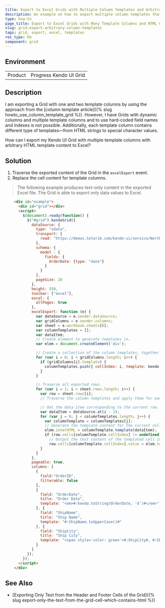 ```yaml
---
title: Export to Excel Grids with Multiple Column Templates and Arbitrary Template Content
description: An example on how to export multiple column templates that might contain additional HTML.
type: how-to
page_title: Export to Excel Grids with Many Template Columns and HTML Content in Their Templates | Kendo UI Grid
slug: grid-export-arbitrary-column-templates
tags: grid, export, excel, templates
res_type: kb
component: grid
---
```


## Environment

<table>
 <tr>
  <td>Product</td>
  <td>Progress Kendo UI Grid</td>
 </tr>
</table>

## Description

I am exporting a Grid with one and two template columns by using the approach from the [column template article]({% slug howto_use_column_template_grid %}). However, I have Grids with dynamic columns and multiple template columns and to use hard-coded field names and indexes is not possible. Additionally, each template column contains different type of templates&mdash;from HTML strings to special character values.

How can I export my Kendo UI Grid with multiple template columns with arbitrary HTML template content to Excel?

## Solution

1. Traverse the exported content of the Grid in the `excelExport` event.
1. Replace the cell content for template columns.

> The following example produces text-only content in the exported Excel file. The Grid is able to export only data values to Excel.

```html
    <div id="example">
      <div id="grid"></div>
      <script>
        $(document).ready(function() {
          $("#grid").kendoGrid({
            dataSource: {
              type: "odata",
              transport: {
                read: "https://demos.telerik.com/kendo-ui/service/Northwind.svc/Orders"
              },
              schema: {
                model : {
                  fields: {
                    OrderDate: {type: "date"}
                  }
                }
              },
              pageSize: 20
            },
            height: 550,
            toolbar: ["excel"],
            excel: {
              allPages: true
            },
            excelExport: function (e) {
              var dataSource = e.sender.dataSource;
              var gridColumns = e.sender.columns;
              var sheet = e.workbook.sheets[0];
              var columnTemplates = [];
              var dataItem;
              // Create element to generate templates in.
              var elem = document.createElement('div');

              // Create a collection of the column templates, together with the current column index
              for (var i = 0; i < gridColumns.length; i++) {
                if (gridColumns[i].template) {
                  columnTemplates.push({ cellIndex: i, template: kendo.template(gridColumns[i].template) });
                }
              }

              // Traverse all exported rows.
              for (var i = 1; i < sheet.rows.length; i++) {
                var row = sheet.rows[i];
                // Traverse the column templates and apply them for each row at the stored column position.

                // Get the data item corresponding to the current row.
                var dataItem = dataSource.at(i - 1);
                for (var j = 0; j < columnTemplates.length; j++) {
                  var columnTemplate = columnTemplates[j];
                  // Generate the template content for the current cell.
                  elem.innerHTML = columnTemplate.template(dataItem);
                  if (row.cells[columnTemplate.cellIndex] != undefined)
                    // Output the text content of the templated cell into the exported cell.
                    row.cells[columnTemplate.cellIndex].value = elem.textContent || elem.innerText || "";
                }
              }
            },
            pageable: true,
            columns: [
              {
                field:"OrderID",
                filterable: false
              },
              {
                field: "OrderDate",
                title: "Order Date",
                template: "<em>#:kendo.toString(OrderDate, 'd')#</em>"
              }, {
                field: "ShipName",
                title: "Ship Name",
                template: "#:ShipName.toUpperCase()#"
              }, {
                field: "ShipCity",
                title: "Ship City",
                template: "<span style='color: green'>#:ShipCity#, #:ShipCountry#</span>"
              }
            ]
          });
        });
      </script>
    </div>
```

## See Also

* [Exporting Only Text from the Header and Footer Cells of the Grid]({% slug export-only-the-text-from-the-grid-cell-which-contains-html %})
